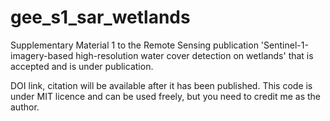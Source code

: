 # gee_s1_sar_wetlands
Supplementary Material 1 to the Remote Sensing publication 'Sentinel-1-imagery-based high-resolution water cover detection on wetlands' that is accepted and is under publication.

DOI link, citation will be available after it has been published.
This code is under MIT licence and can be used freely, but you need to credit me as the author.


